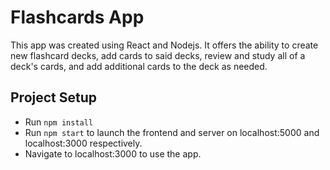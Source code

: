 # Flashcards App

This app was created using React and Nodejs. It offers the ability to create new flashcard decks, add cards to said decks, review and study all of a deck's cards, and add additional cards to the deck as needed.

## Project Setup

 - Run `npm install`
 - Run `npm start` to launch the frontend and server on localhost:5000 and localhost:3000 respectively.
 - Navigate to localhost:3000 to use the app.


